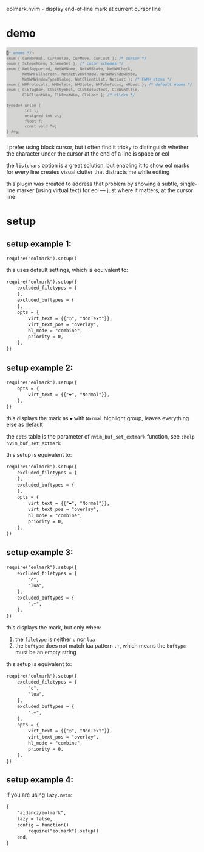 eolmark.nvim - display end-of-line mark at current cursor line

# demo

![](assets/demo.gif)

i prefer using block cursor, but i often find it tricky to distinguish whether the character under the cursor at the end of a line is space or eol

the `listchars` option is a great solution, but enabling it to show eol marks for every line creates visual clutter that distracts me while editing

this plugin was created to address that problem by showing a subtle, single-line marker (using virtual text) for eol — just where it matters, at the cursor line

# setup

## setup example 1:

```
require("eolmark").setup()
```

this uses default settings, which is equivalent to:

```
require("eolmark").setup({
	excluded_filetypes = {
	},
	excluded_buftypes = {
	},
	opts = {
		virt_text = {{"○", "NonText"}},
		virt_text_pos = "overlay",
		hl_mode = "combine",
		priority = 0,
	},
})
```

## setup example 2:

```
require("eolmark").setup({
	opts = {
		virt_text = {{"❤️", "Normal"}},
	},
})
```

this displays the mark as `❤️` with `Normal` highlight group, leaves everything else as default

the `opts` table is the parameter of `nvim_buf_set_extmark` function, see `:help nvim_buf_set_extmark`

this setup is equivalent to:

```
require("eolmark").setup({
	excluded_filetypes = {
	},
	excluded_buftypes = {
	},
	opts = {
		virt_text = {{"❤️", "Normal"}},
		virt_text_pos = "overlay",
		hl_mode = "combine",
		priority = 0,
	},
})
```

## setup example 3:

```
require("eolmark").setup({
	excluded_filetypes = {
		"c",
		"lua",
	},
	excluded_buftypes = {
		".+",
	},
})
```

this displays the mark, but only when:
1. the `filetype` is neither `c` nor `lua`
2. the `buftype` does not match lua pattern `.+`, which means the `buftype` must be an empty string

this setup is equivalent to:

```
require("eolmark").setup({
	excluded_filetypes = {
		"c",
		"lua",
	},
	excluded_buftypes = {
		".+",
	},
	opts = {
		virt_text = {{"○", "NonText"}},
		virt_text_pos = "overlay",
		hl_mode = "combine",
		priority = 0,
	},
})
```

## setup example 4:

if you are using `lazy.nvim`:

```
{
	"aidancz/eolmark",
	lazy = false,
	config = function()
		require("eolmark").setup()
	end,
}
```
